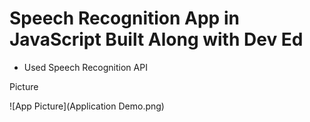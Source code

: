 # Speech Recognition App in JavaScript Built Along with Dev Ed

- Used Speech Recognition API



Picture 

![App Picture](Application Demo.png)